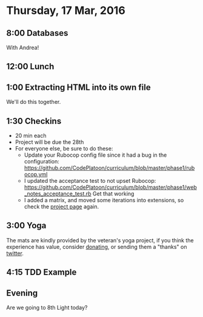 Thursday, 17 Mar, 2016
======================

8:00 Databases
--------------

With Andrea!

12:00 Lunch
-----------

1:00 Extracting HTML into its own file
--------------------------------------

We'll do this together.

1:30 Checkins
-------------

* 20 min each
* Project will be due the 28th
* For everyone else, be sure to do these:
  * Update your Rubocop config file since it had a bug in the configuration:
    https://github.com/CodePlatoon/curriculum/blob/master/phase1/rubocop.yml
  * I updated the acceptance test to not upset Rubocop:
    https://github.com/CodePlatoon/curriculum/blob/master/phase1/web_notes_acceptance_test.rb
    Get that working
  * I added a matrix, and moved some iterations into extensions,
    so check the [project page](https://github.com/CodePlatoon/curriculum/blob/master/phase1/web_notes_project.md)
    again.

3:00 Yoga
---------

The mats are kindly provided by the veteran's yoga project,
if you think the experience has value, consider [donating](http://www.veteransyogaproject.org/donate.html),
or sending them a "thanks" on [twitter](https://twitter.com/veteransyoga).


4:15 TDD Example
----------------

Evening
-------

Are we going to 8th Light today?
